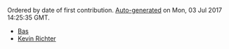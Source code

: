 
Ordered by date of first contribution. [Auto-generated](https://github.com/xingrz/node-contributors) on Mon, 03 Jul 2017 14:25:35 GMT.

- [Bas](https://github.com/Mechazawa)
- [Kevin Richter](https://github.com/beschoenen)
